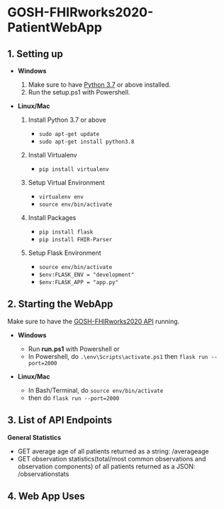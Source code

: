 # GOSH-FHIRworks2020-PatientWebApp

## 1. Setting up
* **Windows**

  1. Make sure to have [Python 3.7](https://www.python.org/downloads/) or above installed. 
  2. Run the setup.ps1 with Powershell.

* **Linux/Mac**
    
  1. Install Python 3.7 or above
      * ```sudo apt-get update```
      * ```sudo apt-get install python3.8```
      
  2. Install Virtualenv
      * ```pip install virtualenv```
      
  3. Setup Virtual Environment
      * ```virtualenv env```
      * ```source env/bin/activate```
      
  4. Install Packages
      * ```pip install flask```
      * ```pip install FHIR-Parser```
      
  5. Setup Flask Environment
      * ```source env/bin/activate```
      * ```$env:FLASK_ENV = "development"```
      * ```$env:FLASK_APP = "app.py"```
  
## 2. Starting the WebApp

Make sure to have the [GOSH-FHIRworks2020 API](https://github.com/greenfrogs/FHIRworks_2020) running.

* **Windows**

  * Run **run.ps1** with Powershell or 
  * In Powershell, do ```.\env\Scripts\activate.ps1``` then ```flask run --port=2000```
  
* **Linux/Mac**
  * In Bash/Terminal, do ```source env/bin/activate```
  * then do ```flask run --port=2000```


## 3. List of API Endpoints

**General Statistics**
* GET average age of all patients returned as a string: /averageage
* GET observation statistics(total/most common observations and observation components) of all patients returned as a JSON: /observationstats



## 4. Web App Uses



